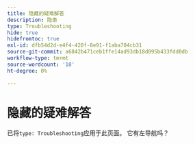 ```yaml
---
title: 隐藏的疑难解答
description: 隐患
type: Troubleshooting
hide: true
hidefromtoc: true
exl-id: dfb54d2d-e4f4-420f-8e91-f1aba704cb31
source-git-commit: a6842b471ceb1ffe14ad93db18d095b433fdd0db
workflow-type: tm+mt
source-wordcount: '18'
ht-degree: 0%

---
```


# 隐藏的疑难解答

已将`type: Troubleshooting`应用于此页面。 它有左导航吗？
